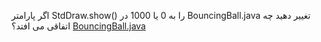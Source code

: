 اگر پارامتر StdDraw.show() را به 0 یا 1000 در BouncingBall.java تغییر دهید چه اتفاقی می افتد؟
[BouncingBall.java](https://introcs.cs.princeton.edu/java/15inout/BouncingBall.java.html)